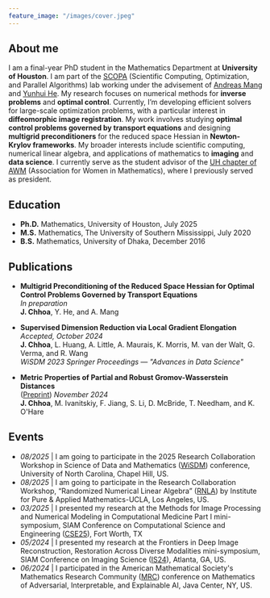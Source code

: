 ```yaml
---
feature_image: "/images/cover.jpeg"
---
```


<!-- No Title -->

## About me

I am a final-year PhD student in the Mathematics Department at **University of Houston**. I am part of the [SCOPA](https://scopagroup.github.io) (Scientific Computing, Optimization, and Parallel Algorithms) lab working under the advisement of [Andreas Mang](https://www.math.uh.edu/~andreas/) and [Yunhui He](https://www.math.uh.edu/~yhe43/). My research focuses on numerical methods for **inverse problems** and **optimal control**. Currently, I’m developing efficient solvers for large-scale optimization problems, with a particular interest in **diffeomorphic image registration**. My work involves studying **optimal control problems governed by transport equations** and designing **multigrid preconditioners** for the reduced space Hessian in **Newton-Krylov frameworks**. My broader interests include scientific computing, numerical linear algebra, and applications of mathematics to **imaging** and **data science**. I currently serve as the student advisor of the [UH chapter of AWM](https://uhawm.wordpress.com) (Association for Women in Mathematics), where I previously served as president. 

## Education

- **Ph.D.** Mathematics, University of Houston, July 2025
- **M.S.** Mathematics, The University of Southern Mississippi, July 2020
- **B.S.** Mathematics, University of Dhaka, December 2016

## Publications

- **Multigrid Preconditioning of the Reduced Space Hessian for Optimal Control Problems Governed by Transport Equations**  
  *In preparation*  
  **J. Chhoa**, Y. He, and A. Mang

- **Supervised Dimension Reduction via Local Gradient Elongation**  
  *Accepted, October 2024*  
  **J. Chhoa**, L. Huang, A. Little, A. Maurais, K. Morris, M. van der Walt, G. Verma, and R. Wang  
  *WiSDM 2023 Springer Proceedings — "Advances in Data Science"*

- **Metric Properties of Partial and Robust Gromov-Wasserstein Distances**  
  ([Preprint](https://arxiv.org/abs/2411.02198)) *November 2024*  
  **J. Chhoa**, M. Ivanitskiy, F. Jiang, S. Li, D. McBride, T. Needham, and K. O'Hare

## Events

- _08/2025_ \| I am going to participate in the 2025 Research Collaboration Workshop in Science of Data and Mathematics ([WiSDM](https://datascience.unc.edu/wisdm-2025/)) conference, University of North Carolina, Chapel Hill, US.
- _08/2025_ \| I am going to participate in the Research Collaboration Workshop, “Randomized Numerical Linear Algebra” ([RNLA](https://www.ipam.ucla.edu/programs/special-events-and-conferences/research-collaboration-workshop-randomized-numerical-linear-algebra-rnla/?tab=overview)) by Institute for Pure & Applied Mathematics-UCLA, Los Angeles, US.
- _03/2025_ \| I presented my research at the Methods for Image Processing and Numerical Modeling in Computational Medicine Part I mini-symposium, SIAM Conference on Computational Science and Engineering ([CSE25](https://www.siam.org/conferences-events/past-event-archive/cse25/)), Fort Worth, TX
- _05/2024_ \| I presented my research at the Frontiers in Deep Image Reconstruction, Restoration Across Diverse Modalities mini-symposium, SIAM Conference on Imaging Science ([IS24](https://www.siam.org/conferences/cm/conference/is24)), Atlanta, GA, US.
- _06/2024_ \| I participated in the American Mathematical Society's Mathematics Research Community ([MRC](https://www.ams.org/programs/research-communities/2024MRC-AI)) conference on Mathematics of Adversarial, Interpretable, and Explainable AI, Java Center, NY, US.
